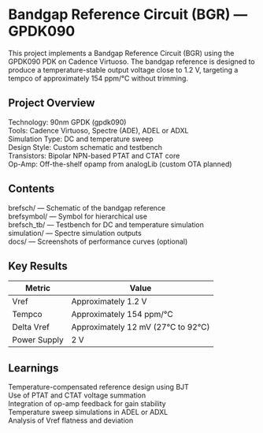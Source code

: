 # Bandgap Reference Circuit (BGR) — GPDK090

This project implements a Bandgap Reference Circuit (BGR) using the GPDK090 PDK on Cadence Virtuoso. The bandgap reference is designed to produce a temperature-stable output voltage close to 1.2 V, targeting a tempco of approximately 154 ppm/°C without trimming.

## Project Overview

Technology: 90nm GPDK (gpdk090)  
Tools: Cadence Virtuoso, Spectre (ADE), ADEL or ADXL  
Simulation Type: DC and temperature sweep  
Design Style: Custom schematic and testbench  
Transistors: Bipolar NPN-based PTAT and CTAT core  
Op-Amp: Off-the-shelf opamp from analogLib (custom OTA planned)

## Contents

brefsch/ — Schematic of the bandgap reference  
brefsymbol/ — Symbol for hierarchical use  
brefsch_tb/ — Testbench for DC and temperature simulation  
simulation/ — Spectre simulation outputs  
docs/ — Screenshots of performance curves (optional)

## Key Results

| Metric              | Value                   |
|---------------------|-------------------------|
| Vref                | Approximately 1.2 V     |
| Tempco              | Approximately 154 ppm/°C |
| Delta Vref          | Approximately 12 mV (27°C to 92°C) |
| Power Supply        | 2 V                     |

## Learnings

Temperature-compensated reference design using BJT  
Use of PTAT and CTAT voltage summation  
Integration of op-amp feedback for gain stability  
Temperature sweep simulations in ADEL or ADXL  
Analysis of Vref flatness and deviation

